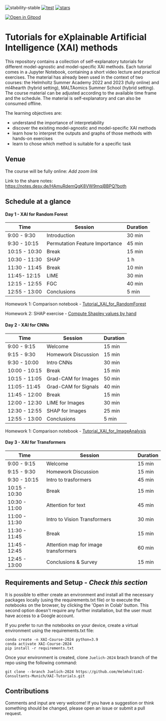 ![stability-stable](https://img.shields.io/badge/stability-stable-green.svg)
[![test](https://github.com/HelmholtzAI-Consultants-Munich/XAI-Tutorials/actions/workflows/test_notebooks.yml/badge.svg)](https://github.com/HelmholtzAI-Consultants-Munich/XAI-Tutorials/actions/workflows/test_notebooks.yml)
[![stars](https://img.shields.io/github/stars/HelmholtzAI-Consultants-Munich/XAI-Tutorials?logo=GitHub&color=yellow)](https://github.com/HelmholtzAI-Consultants-Munich/XAI-Tutorials/stargazers)

[![Open in Gitpod](https://gitpod.io/button/open-in-gitpod.svg)](https://gitpod.io/#https://github.com/HelmholtzAI-Consultants-Munich/XAI-Tutorials)

# Tutorials for eXplainable Artificial Intelligence (XAI) methods

This repository contains a collection of self-explanatory tutorials for different model-agnostic and model-specific XAI methods.
Each tutorial comes in a Jupyter Notebook, containing a short video lecture and practical exercises.
The material has already been used in the context of two courses: the Helmholtz Summer Academy 2022 and 2023 (fully online) and ml4hearth (hybrid setting), MALTAomics Summer School (hybrid setting).
The course material can be adjusted according to the available time frame and the schedule.
The material is self-explanatory and can also be consumed offline.

The learning objectives are:

- understand the importance of interpretability
- discover the existing model-agnostic and model-specific XAI methods
- learn how to interpret the outputs and graphs of those methods with hands-on exercises
- learn to chose which method is suitable for a specific task

## Venue
The course will be fully online:
*Add zoom link*

Link to the share notes: https://notes.desy.de/HAmuRdemQgK8VW9mqjBBPQ?both

## Schedule at a glance

#### Day 1 - XAI for Random Forest
|  Time | Session  | Duration  |
|---|---|---|
|9:00 - 9:30 |Introduction |30 min|
|9:30 - 10:15 |	Permutation Feature Importance|	45 min|
|10:15 - 10:30 | Break|	15 min|
| 10:30 - 11:30 | SHAP | 1 h| 
|11:30 - 11:45 | Break|	10 min|
|11:45- 12:15 |	LIME | 30 min|
|12:15 - 12:55 | FGC |40 min|
|12:55 - 13:00 | Conclusions |5 min|

Homework 1: Comparison notebook - [Tutorial_XAI_for_RandomForest](https://github.com/HelmholtzAI-Consultants-Munich/XAI-Tutorials/blob/Juelich-2024/xai-for-tabular-data/Tutorial_XAI_for_RandomForests.ipynb)

Homework 2: SHAP exercise - [Compute Shapley values by hand](https://github.com/HelmholtzAI-Consultants-Munich/XAI-Tutorials/blob/Juelich-2024/SHAP_exercise.pdf)


#### Day 2 - XAI for CNNs
|  Time | Session  | Duration  |
|---|---|---|
|9:00 - 9:15 | Welcome |15 min|
|9:15 - 9:30 |	Homework Discussion| 15 min|
|9:30 - 10:00 | Intro CNNs|	30 min|
|10:00 - 10:15 | Break | 15 min| 
|10:15 - 11:05 | Grad-CAM for Images| 50 min|
|11:05- 11:45 |	 Grad-CAM for Signals | 40 min|
|11:45 - 12:00 | Break | 15 min| 
|12:00 - 12:30 | LIME for Images | 30 min|
|12:30 - 12:55| SHAP for Images | 25 min |
|12:55 - 13:00 | Conclusions |5 min|

Homework 1: Comparison notebook - [Tutorial_XAI_for_ImageAnalysis](https://github.com/HelmholtzAI-Consultants-Munich/XAI-Tutorials/blob/Juelich-2024/xai-for-image-data/Tutorial_XAI_for_ImageAnalysis.ipynb)


#### Day 3 - XAI for Transformers
|  Time | Session  | Duration  |
|---|---|---|
|9:00 - 9:15 |Welcome |15 min|
|9:15 - 9:30 |	Homework Discussion| 15 min|
|9:30 - 10:15 | Intro to trasformers | 45 min|
|10:15 - 10:30 | Break | 15 min| 
|10:30 - 11:00 | Attention for text | 45 min|
|11:00 - 11:30 | Intro to Vision Transformers | 30 min|
|11:30 - 11:45 | Break | 15 min| 
|11:45 - 12:45 | Attention map for image transformers | 60 min|
|12:45 - 13:00 | Conclusions & Survey | 15 min|


## Requirements and Setup - *Check this section*

It is possible to either create an environment and install all the necessary packages locally (using the requirements.txt file) or to execute the notebooks on the browser, by clicking the 'Open in Colab' button. This second option doesn't require any further installation, but the user must have access to a Google account.

If you prefer to run the notebooks on your device, create a virtual environment using the requirements.txt file:
```
conda create -n XAI-Course-2024 python=3.9
conda activate XAI-Course-2024
pip install -r requirements.txt
```

Once your environment is created, clone `Juelich-2024` brach branch of the repo using the following command:

```
git clone --branch Juelich-2024 https://github.com/HelmholtzAI-Consultants-Munich/XAI-Tutorials.git
```

## Contributions

Comments and input are very welcome! If you have a suggestion or think something should be changed, please open an issue or submit a pull request. 
